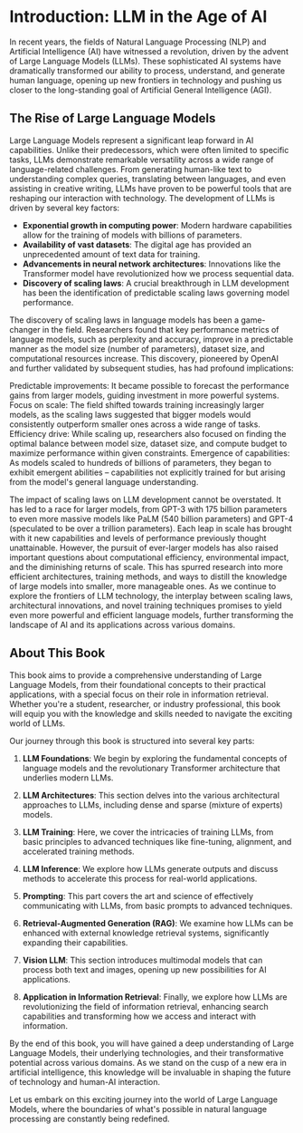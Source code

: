 # Introduction: LLM in the Age of AI

In recent years, the fields of Natural Language Processing (NLP) and Artificial Intelligence (AI) have witnessed a revolution, driven by the advent of Large Language Models (LLMs). These sophisticated AI systems have dramatically transformed our ability to process, understand, and generate human language, opening up new frontiers in technology and pushing us closer to the long-standing goal of Artificial General Intelligence (AGI).

## The Rise of Large Language Models

Large Language Models represent a significant leap forward in AI capabilities. Unlike their predecessors, which were often limited to specific tasks, LLMs demonstrate remarkable versatility across a wide range of language-related challenges. From generating human-like text to understanding complex queries, translating between languages, and even assisting in creative writing, LLMs have proven to be powerful tools that are reshaping our interaction with technology.
The development of LLMs is driven by several key factors:

* **Exponential growth in computing power**: Modern hardware capabilities allow for the training of models with billions of parameters.
* **Availability of vast datasets**: The digital age has provided an unprecedented amount of text data for training.
* **Advancements in neural network architectures**: Innovations like the Transformer model have revolutionized how we process sequential data.
* **Discovery of scaling laws**: A crucial breakthrough in LLM development has been the identification of predictable scaling laws governing model performance.

The discovery of scaling laws in language models has been a game-changer in the field. Researchers found that key performance metrics of language models, such as perplexity and accuracy, improve in a predictable manner as the model size (number of parameters), dataset size, and computational resources increase. This discovery, pioneered by OpenAI and further validated by subsequent studies, has had profound implications:

Predictable improvements: It became possible to forecast the performance gains from larger models, guiding investment in more powerful systems.
Focus on scale: The field shifted towards training increasingly larger models, as the scaling laws suggested that bigger models would consistently outperform smaller ones across a wide range of tasks.
Efficiency drive: While scaling up, researchers also focused on finding the optimal balance between model size, dataset size, and compute budget to maximize performance within given constraints.
Emergence of capabilities: As models scaled to hundreds of billions of parameters, they began to exhibit emergent abilities – capabilities not explicitly trained for but arising from the model's general language understanding.

The impact of scaling laws on LLM development cannot be overstated. It has led to a race for larger models, from GPT-3 with 175 billion parameters to even more massive models like PaLM (540 billion parameters) and GPT-4 (speculated to be over a trillion parameters). Each leap in scale has brought with it new capabilities and levels of performance previously thought unattainable.
However, the pursuit of ever-larger models has also raised important questions about computational efficiency, environmental impact, and the diminishing returns of scale. This has spurred research into more efficient architectures, training methods, and ways to distill the knowledge of large models into smaller, more manageable ones.
As we continue to explore the frontiers of LLM technology, the interplay between scaling laws, architectural innovations, and novel training techniques promises to yield even more powerful and efficient language models, further transforming the landscape of AI and its applications across various domains.

## About This Book

This book aims to provide a comprehensive understanding of Large Language Models, from their foundational concepts to their practical applications, with a special focus on their role in information retrieval. Whether you're a student, researcher, or industry professional, this book will equip you with the knowledge and skills needed to navigate the exciting world of LLMs.

Our journey through this book is structured into several key parts:

1. **LLM Foundations**: We begin by exploring the fundamental concepts of language models and the revolutionary Transformer architecture that underlies modern LLMs.

2. **LLM Architectures**: This section delves into the various architectural approaches to LLMs, including dense and sparse (mixture of experts) models.

3. **LLM Training**: Here, we cover the intricacies of training LLMs, from basic principles to advanced techniques like fine-tuning, alignment, and accelerated training methods.

4. **LLM Inference**: We explore how LLMs generate outputs and discuss methods to accelerate this process for real-world applications.

5. **Prompting**: This part covers the art and science of effectively communicating with LLMs, from basic prompts to advanced techniques.

6. **Retrieval-Augmented Generation (RAG)**: We examine how LLMs can be enhanced with external knowledge retrieval systems, significantly expanding their capabilities.

7. **Vision LLM**: This section introduces multimodal models that can process both text and images, opening up new possibilities for AI applications.

8. **Application in Information Retrieval**: Finally, we explore how LLMs are revolutionizing the field of information retrieval, enhancing search capabilities and transforming how we access and interact with information.

By the end of this book, you will have gained a deep understanding of Large Language Models, their underlying technologies, and their transformative potential across various domains. As we stand on the cusp of a new era in artificial intelligence, this knowledge will be invaluable in shaping the future of technology and human-AI interaction.

Let us embark on this exciting journey into the world of Large Language Models, where the boundaries of what's possible in natural language processing are constantly being redefined.